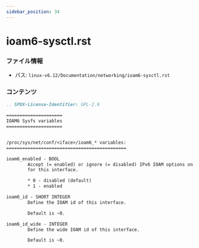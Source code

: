 ```yaml
---
sidebar_position: 34
---
```

# ioam6-sysctl.rst

### ファイル情報

- パス: `linux-v6.12/Documentation/networking/ioam6-sysctl.rst`

### コンテンツ

```rst
.. SPDX-License-Identifier: GPL-2.0

=====================
IOAM6 Sysfs variables
=====================


/proc/sys/net/conf/<iface>/ioam6_* variables:
=============================================

ioam6_enabled - BOOL
        Accept (= enabled) or ignore (= disabled) IPv6 IOAM options on ingress
        for this interface.

        * 0 - disabled (default)
        * 1 - enabled

ioam6_id - SHORT INTEGER
        Define the IOAM id of this interface.

        Default is ~0.

ioam6_id_wide - INTEGER
        Define the wide IOAM id of this interface.

        Default is ~0.

```
